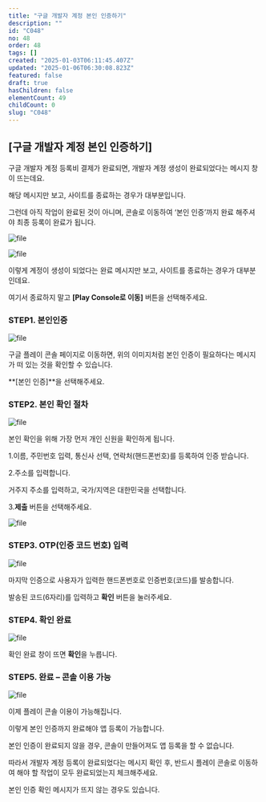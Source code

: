 ```yaml
---
title: "구글 개발자 계정 본인 인증하기"
description: ""
id: "C048"
no: 48
order: 48
tags: []
created: "2025-01-03T06:11:45.407Z"
updated: "2025-01-06T06:30:08.823Z"
featured: false
draft: true
hasChildren: false
elementCount: 49
childCount: 0
slug: "C048"
---
```


## [구글 개발자 계정 본인 인증하기]



구글 개발자 계정 등록비 결제가 완료되면, 개발자 계정 생성이 완료되었다는 메시지 창이 뜨는데요.

해당 메시지만 보고, 사이트를 종료하는 경우가 대부분입니다.

그런데 아직 작업이 완료된 것이 아니며, 콘솔로 이동하여 ‘본인 인증’까지 완료 해주셔야 최종 등록이 완료가 됩니다.

![file](/images/895d840602673241cda073b14de076e5.jpg)



![file](/images/a78f01596b95708c51fc8d1bb5f4f304.jpg)

이렇게 계정이 생성이 되었다는 완료 메시지만 보고, 사이트를 종료하는 경우가 대부분인데요.

여기서 종료하지 말고 **[Play Console로 이동]** 버튼을 선택해주세요.



### STEP1. 본인인증



![file](/images/f522694380f0fc501beedcf7eac7de45.jpg)

구글 플레이 콘솔 페이지로 이동하면, 위의 이미지처럼 본인 인증이 필요하다는 메시지가 떠 있는 것을 확인할 수 있습니다.

**[본인 인증]**을 선택해주세요.



### STEP2. 본인 확인 절차



![file](/images/957e8947adbc2be264a084fd06e9ec92.jpg)

본인 확인을 위해 가장 먼저 개인 신원을 확인하게 됩니다.

1.이름, 주민번호 입력, 통신사 선택, 연락처(핸드폰번호)를 등록하여 인증 받습니다.

2.주소를 입력합니다.

   거주지 주소를 입력하고, 국가/지역은 대한민국을 선택합니다.

3.**제출** 버튼을 선택해주세요.

![file](/images/9e3156d46febe42162e1ce85dc9597a9.jpg)



### STEP3. OTP(인증 코드 번호) 입력



![file](/images/954e6a563a3d7b8c7363f85857c6afd9.jpg)

마지막 인증으로 사용자가 입력한 핸드폰번호로 인증번호(코드)를 발송합니다.

발송된 코드(6자리)를 입력하고 **확인** 버튼을 눌러주세요.



### STEP4. 확인 완료



![file](/images/f3b88aba45a05c7d759d91eb2eb9c565.jpg)

확인 완료 창이 뜨면 **확인**을 누릅니다.



### STEP5. 완료 – 콘솔 이용 가능



![file](/images/26ec5afde61192d9f594b4130c4a2b42.jpg)

이제 플레이 콘솔 이용이 가능해집니다.

이렇게 본인 인증까지 완료해야 앱 등록이 가능합니다.

본인 인증이 완료되지 않을 경우, 콘솔이 만들어져도 앱 등록을 할 수 없습니다.

따라서 개발자 계정 등록이 완료되었다는 메시지 확인 후, 반드시 플레이 콘솔로 이동하여 해야 할 작업이 모두 완료되었는지 체크해주세요.

본인 인증 확인 메시지가 뜨지 않는 경우도 있습니다.

